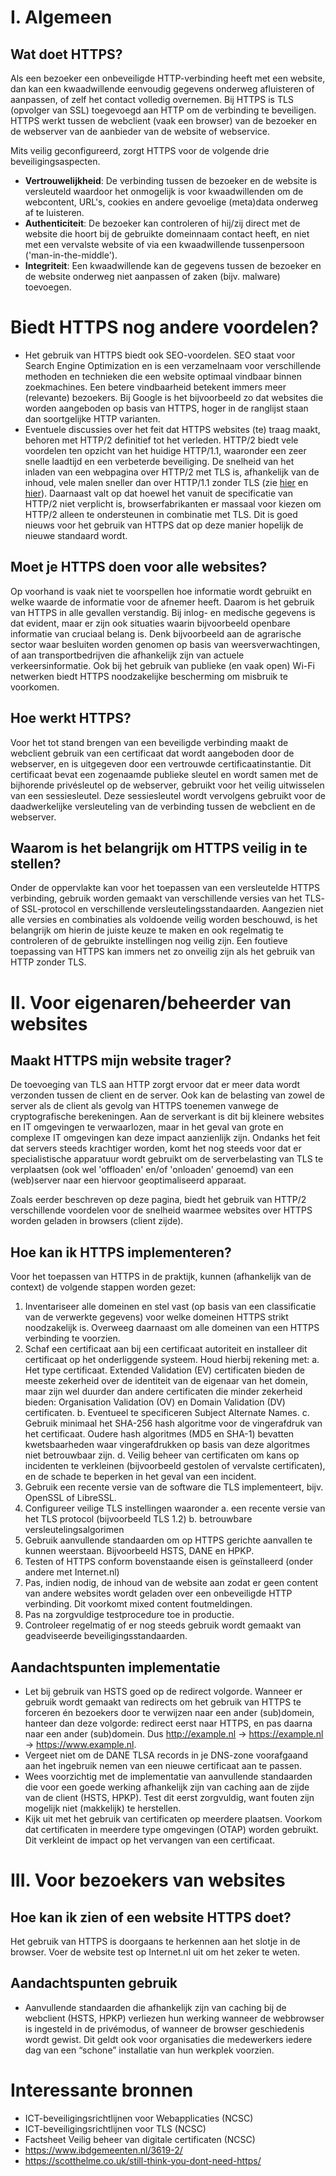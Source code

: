 # I. Algemeen

## Wat doet HTTPS?
Als een bezoeker een onbeveiligde HTTP-verbinding heeft met een website, dan kan een kwaadwillende eenvoudig gegevens onderweg afluisteren of aanpassen, of zelf het contact volledig overnemen. Bij HTTPS is TLS (opvolger van SSL) toegevoegd aan HTTP om de verbinding te beveiligen. HTTPS werkt tussen de webclient (vaak een browser) van de bezoeker en de webserver van de aanbieder van de website of webservice.

Mits veilig geconfigureerd, zorgt HTTPS voor de volgende drie beveiligingsaspecten.
* **Vertrouwelijkheid**: De verbinding tussen de bezoeker en de website is versleuteld waardoor het onmogelijk is voor kwaadwillenden om de webcontent, URL's, cookies en andere gevoelige (meta)data onderweg af te luisteren.
* **Authenticiteit**: De bezoeker kan controleren of hij/zij direct met de website die hoort bij de gebruikte domeinnaam contact heeft, en niet met een vervalste website of via een kwaadwillende tussenpersoon ('man-in-the-middle').
* **Integriteit**: Een kwaadwillende kan de gegevens tussen de bezoeker en de website onderweg niet aanpassen of zaken (bijv. malware) toevoegen.

# Biedt HTTPS nog andere voordelen?
* Het gebruik van HTTPS biedt ook SEO-voordelen. SEO staat voor Search Engine Optimization en is een verzamelnaam voor verschillende methoden en technieken die een website optimaal vindbaar binnen zoekmachines. Een betere vindbaarheid betekent immers meer (relevante) bezoekers. Bij Google is het bijvoorbeeld zo dat websites die worden aangeboden op basis van HTTPS, hoger in de ranglijst staan dan soortgelijke HTTP varianten.
* Eventuele discussies over het feit dat HTTPS websites (te) traag maakt, behoren met HTTP/2 definitief tot het verleden. HTTP/2 biedt vele voordelen ten opzicht van het huidige HTTP/1.1, waaronder een zeer snelle laadtijd en een verbeterde beveiliging. De snelheid van het inladen van een webpagina over HTTP/2 met TLS is, afhankelijk van de inhoud, vele malen sneller dan over HTTP/1.1 zonder TLS (zie [hier](https://www.httpvshttps.com/) en [hier](https://http2.akamai.com/demo)). Daarnaast valt op dat hoewel het vanuit de specificatie van HTTP/2 niet verplicht is, browserfabrikanten er massaal voor kiezen om HTTP/2 alleen te ondersteunen in combinatie met TLS. Dit is goed nieuws voor het gebruik van HTTPS dat op deze manier hopelijk de nieuwe standaard wordt.

## Moet je HTTPS doen voor alle websites?
Op voorhand is vaak niet te voorspellen hoe informatie wordt gebruikt en welke waarde de informatie voor de afnemer heeft. Daarom is het gebruik van HTTPS in alle gevallen verstandig.  Bij inlog- en medische gegevens is dat evident, maar er zijn ook situaties waarin bijvoorbeeld openbare informatie van cruciaal belang is. Denk bijvoorbeeld aan de agrarische sector waar besluiten worden genomen op basis van weersverwachtingen, of aan transportbedrijven die afhankelijk zijn van actuele verkeersinformatie. Ook bij het gebruik van publieke (en vaak open) Wi-Fi netwerken biedt HTTPS noodzakelijke bescherming om misbruik te voorkomen.

## Hoe werkt HTTPS?
Voor het tot stand brengen van een beveiligde verbinding maakt de webclient gebruik van een certificaat dat wordt aangeboden door de webserver, en is uitgegeven door een vertrouwde certificaatinstantie. Dit certificaat bevat een zogenaamde publieke sleutel en wordt samen met de bijhorende privésleutel op de webserver, gebruikt voor het veilig uitwisselen van een sessiesleutel. Deze sessiesleutel wordt vervolgens gebruikt voor de daadwerkelijke versleuteling van de verbinding tussen de webclient en de webserver.

## Waarom is het belangrijk om HTTPS veilig in te stellen?
Onder de oppervlakte kan voor het toepassen van een versleutelde HTTPS verbinding, gebruik worden gemaakt van verschillende versies van het TLS- of SSL-protocol en verschillende versleutelingsstandaarden. Aangezien niet alle versies en combinaties als voldoende veilig worden beschouwd, is het belangrijk om hierin de juiste keuze te maken en ook regelmatig te controleren of de gebruikte instellingen nog veilig zijn. Een foutieve toepassing van HTTPS kan immers net zo onveilig zijn als het gebruik van HTTP zonder TLS.

# II. Voor eigenaren/beheerder van websites

## Maakt HTTPS mijn website trager?
De toevoeging van TLS aan HTTP zorgt ervoor dat er meer data wordt verzonden tussen de client en de server. Ook kan de belasting van zowel de server als de client als gevolg van HTTPS toenemen vanwege de cryptografische berekeningen. Aan de serverkant is dit bij kleinere websites en IT omgevingen te verwaarlozen, maar in het geval van grote en complexe IT omgevingen kan deze impact aanzienlijk zijn. Ondanks het feit dat servers steeds krachtiger worden, komt het nog steeds voor dat er specialistische apparatuur wordt gebruikt om de serverbelasting van TLS te verplaatsen (ook wel 'offloaden' en/of 'onloaden' genoemd) van een (web)server naar een hiervoor geoptimaliseerd apparaat. 

Zoals eerder beschreven op deze pagina, biedt het gebruik van HTTP/2 verschillende voordelen voor de snelheid waarmee websites over HTTPS worden geladen in browsers (client zijde). 

## Hoe kan ik HTTPS implementeren?
Voor het toepassen van HTTPS in de praktijk, kunnen (afhankelijk van de context) de volgende stappen worden gezet:
1. Inventariseer alle domeinen en stel vast (op basis van een classificatie van de verwerkte gegevens) voor welke domeinen HTTPS strikt noodzakelijk is. Overweeg daarnaast om alle domeinen van een HTTPS verbinding te voorzien.
2. Schaf een certificaat aan bij een certificaat autoriteit en installeer dit certificaat op het onderliggende systeem. Houd hierbij rekening met:
a. Het type certificaat. Extended Validation (EV) certificaten bieden de meeste zekerheid over de identiteit van de eigenaar van het domein, maar zijn wel duurder dan andere certificaten die minder zekerheid bieden: Organisation Validation (OV) en Domain Validation (DV) certificaten.
b. Eventueel te specificeren Subject Alternate Names.
c. Gebruik minimaal het SHA-256 hash algoritme voor de vingerafdruk van het certificaat. Oudere hash algoritmes (MD5 en SHA-1) bevatten kwetsbaarheden waar vingerafdrukken op basis van deze algoritmes niet betrouwbaar zijn.
d. Veilig beheer van certificaten om kans op incidenten te verkleinen (bijvoorbeeld gestolen of vervalste certificaten), en de schade te beperken in het geval van een incident.
3. Gebruik een recente versie van de software die TLS implementeert, bijv. OpenSSL of LibreSSL.
4. Configureer veilige TLS instellingen waaronder
a. een recente versie van het TLS protocol (bijvoorbeeld TLS 1.2)
b. betrouwbare versleutelingsalgorimen
5. Gebruik aanvullende standaarden om op HTTPS gerichte aanvallen te kunnen weerstaan. Bijvoorbeeld HSTS, DANE en HPKP.
6. Testen of HTTPS conform bovenstaande eisen is geïnstalleerd (onder andere met Internet.nl)
7. Pas, indien nodig, de inhoud van de website aan zodat er geen content van andere websites wordt geladen over een onbeveiligde HTTP verbinding. Dit voorkomt mixed content foutmeldingen.
8. Pas na zorgvuldige testprocedure toe in productie.
9. Controleer regelmatig of er nog steeds gebruik wordt gemaakt van geadviseerde beveiligingsstandaarden.

## Aandachtspunten implementatie
* Let bij gebruik van HSTS goed op de redirect volgorde. Wanneer er gebruik wordt gemaakt van redirects om het gebruik van HTTPS te forceren én bezoekers door te verwijzen naar een ander (sub)domein, hanteer dan deze volgorde: redirect eerst naar HTTPS, en pas daarna naar een ander (sub)domein. Dus http://example.nl -> https://example.nl -> https://www.example.nl.
* Vergeet niet om de DANE TLSA records in je DNS-zone voorafgaand aan het ingebruik nemen van een nieuwe certificaat aan te passen.
* Wees voorzichtig met de implementatie van aanvullende standaarden die voor een goede werking afhankelijk zijn van caching aan de zijde  van de client (HSTS, HPKP). Test dit eerst zorgvuldig, want fouten zijn mogelijk niet (makkelijk) te herstellen.
* Kijk uit met het gebruik van certificaten op meerdere plaatsen. Voorkom dat certificaten in meerdere type omgevingen (OTAP) worden gebruikt. Dit verkleint de impact op het vervangen van een certificaat.

# III. Voor bezoekers van websites

## Hoe kan ik zien of een website HTTPS doet?
Het gebruik van HTTPS is doorgaans te herkennen aan het slotje in de browser. Voer de website test op Internet.nl uit om het zeker te weten.

## Aandachtspunten gebruik
* Aanvullende standaarden die afhankelijk zijn van caching bij de webclient (HSTS, HPKP) verliezen hun werking wanneer de webbrowser is ingesteld in de privémodus, of wanneer de browser geschiedenis wordt gewist. Dit geldt ook voor organisaties die medewerkers iedere dag van een “schone” installatie van hun werkplek voorzien.

# Interessante bronnen
* ICT-beveiligingsrichtlijnen voor Webapplicaties (NCSC)
* ICT-beveiligingsrichtlijnen voor TLS (NCSC)
* Factsheet Veilig beheer van digitale certificaten (NCSC)
* https://www.ibdgemeenten.nl/3619-2/
* https://scotthelme.co.uk/still-think-you-dont-need-https/

